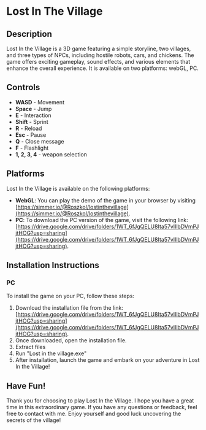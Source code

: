 # Lost In The Village

## Description

Lost In the Village is a 3D game featuring a simple storyline, two villages, and three types of NPCs, including hostile robots, cars, and chickens. The game offers exciting gameplay, sound effects, and various elements that enhance the overall experience. It is available on two platforms: webGL, PC.

## Controls

- **WASD** - Movement
- **Space** - Jump
- **E** - Interaction
- **Shift** - Sprint
- **R** - Reload
- **Esc** - Pause
- **Q** - Close message
- **F** - Flashlight
- **1, 2, 3, 4** - weapon selection

## Platforms

Lost In the Village is available on the following platforms:

- **WebGL**: You can play the demo of the game in your browser by visiting [https://simmer.io/@Roszkol/lostinthevillage](https://simmer.io/@Roszkol/lostinthevillage).
- **PC**: To download the PC version of the game, visit the following link: [https://drive.google.com/drive/folders/1WT_6fJgQELU8Ita57vlIlbDVmPJjtHOG?usp=sharing](https://drive.google.com/drive/folders/1WT_6fJgQELU8Ita57vlIlbDVmPJjtHOG?usp=sharing).


## Installation Instructions

### PC

To install the game on your PC, follow these steps:

1. Download the installation file from the link: [https://drive.google.com/drive/folders/1WT_6fJgQELU8Ita57vlIlbDVmPJjtHOG?usp=sharing](https://drive.google.com/drive/folders/1WT_6fJgQELU8Ita57vlIlbDVmPJjtHOG?usp=sharing).
2. Once downloaded, open the installation file.
3. Extract files
4. Run "Lost in the village.exe"
5. After installation, launch the game and embark on your adventure in Lost In the Village!


## Have Fun!

Thank you for choosing to play Lost In the Village. I hope you have a great time in this extraordinary game. If you have any questions or feedback, feel free to contact with me. Enjoy yourself and good luck uncovering the secrets of the village!
